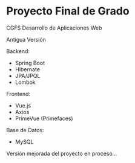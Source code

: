 # Proyecto Final de Grado
CGFS Desarrollo de Aplicaciones Web

Antigua Versión

Backend:

- Spring Boot
- Hibernate
- JPA/JPQL
- Lombok

Frontend:

- Vue.js
- Axios
- PrimeVue (Primefaces)

Base de Datos:

- MySQL

Versión mejorada del proyecto en proceso...
